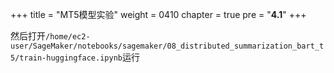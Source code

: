 +++
title = "MT5模型实验"
weight = 0410
chapter = true
pre = "<b>4.1</b>"
+++

然后打开`/home/ec2-user/SageMaker/notebooks/sagemaker/08_distributed_summarization_bart_t5/train-huggingface.ipynb`运行
